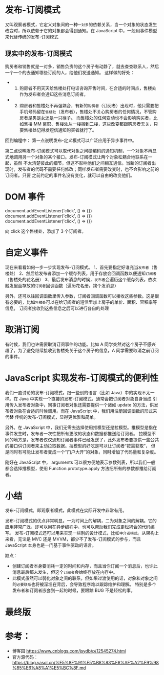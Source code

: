 # 发布-订阅模式

又叫观察者模式，它定义对象间的一种`一对多`的依赖关系，当一个对象的状态发生改变时，所以依赖于它的对象都会得到通知。在 JavaScript 中，一般用事件模型
来代替传统的发布-订阅模式

## 现实中的发布-订阅模式

购房者和销售就是一对多，销售负责的这个房子有动静了，就去查查联系人，然后一个一个的去通知哪些订阅的人，给他们发送通知。
这样做的好处：

- 1. 购房者不用天天给售楼处打电话咨询开售时间，在合适的时间点，售楼处作为发布者会通知这些消息订阅者。

- 2. 购房者和售楼处不再强耦合，有新的`购房者`（订阅者）出现时，他只需要把手机号码留在`售楼处`（发布者），售楼处不关心购房者的任何情况，不管购房者是男是女还是一只猴子。
     而售楼处的任何变动也不会影响购买者，比如售楼 MM 离职、售楼处从一楼搬到二楼，这些改变都跟购房者无关，只要售楼处记得发短信通知购买者就行了。

回到编程中：
第一点说明发布-定义模式可以广泛应用于异步事件中。

第二点说明发布-订阅模式可以取代对象之间硬编码的通知机制，一个对象不再显式地调用另一个对象的某个接口。发布-订阅模式让两个对象松耦合地联系在一起，虽然
不太清楚彼此的细节，但这不影响他们之间相互通信。当新的订阅者出现时，发布者的代码不需要任何修改；同样发布者需要改变时，也不会影响之前的订阅者。只要
之前约定的事件名没有变化，就可以自由的改变他们。

# DOM 事件

document.addEventListener('click', () => {})
document.addEventListener('click', () => {})
document.addEventListener('click', () => {})

向 click 这个售楼处，添加了 3 个订阅者。

# 自定义事件

现在来看看如何一步一步实现发布-订阅模式。
1、首先要指定好谁充当`发布者`（售楼处）
2、然后给发布者添加一个缓存列表，用于存放会回调函数以便通知`订阅者`（售楼处的花名册）
3、最后发布消息的时候，`发布者`会遍历这个缓存列表，依次触发里面存放的`订阅者`回调函数（遍历花名册，挨个发消息）

另外，还可以往回调函数里传入参数，订阅者回调函数可以接收这些参数。这是很有必要的，比如`售楼处`可以在给订阅者的短信里加上房子的单价、面积、容积率等信息，
订阅者接收到这些信息之后可以进行各自的处理

# 取消订阅

有时候，我们也许需要取消订阅事件的功能。比如 A 同学突然对这个房子不感兴趣了，为了避免继续接收到售楼处关于这个房子的信息，A 同学需要取消之前订阅的事件。

# JavaScript 实现发布-订阅模式的便利性

我们一直讨论的发布-订阅模式，跟一些别的语言（比如 Java）中的实现不太一样。在 Java 中实现一个直接的发布-订阅模式，通常会把订阅者对象自身当成
引用传入发布者对象中，同事订阅者对象还需要提供一个诸如 update 的方法，供发布者对象在合适的时候调用。而在 JavaScript 中，我们用注册回调函数的形式来代替
传统的发布-订阅模式，显得更优雅和简单。

另外，在 JavaScript 中，我们无需去选择使用推模型还是拉模型。推模型是指在事件发生时，发布者一次性把所有更改的状态和数据都推送给订阅者。
拉模型不同的地方是，发布者仅仅通知订阅者事件已经发送了，此外发布者要提供一些公共的接口供订阅者来主动拉取数据。拉模型的好吃是可以让订阅者“按需获取”，
但是同时有可能让发布者变成一个“门户大开”的对象，同时增加了代码量和复杂度。

刚好在 JavaScript 中， arguments 可以很方便地表示参数列表，所以我们一般都会选择推模型，使用 Function.prototype.apply 方法把所有的参数都推给订阅者。

# 小结

发布-订阅模式，即观察者模式，此模式在实际开发中非常有用。

发布-订阅模式的优点非常明显，一为时间上的解耦，二为对象之间的解耦。它的应用非常广泛，即可以用在异步编程中，也可以帮助我们完成更松耦合的代码编写。
发布-订阅模式还可以用来实现一些别的设计模式，比如`中介者模式`。从架构上来看，无论是 MVC 还是 MVVM，都少不了发布-订阅模式的参与，而且
JavaScript 本身也是一门基于事件驱动的语言。

缺点：

- 创建订阅者本身要消耗一定的时间和内存，而且当你订阅一个消息后，也许此消息最后都未发生，但这个`订阅者`会始终存放在内存中。
- 此模式虽然可以弱化对象之间的联系，但如果过渡使用的话，对象和对象之间的`必要联系`也将被深埋在背后，会导致程序难以跟踪维护和理解。
  特别是多个发布者和订阅者嵌套到一起的时候，要跟踪 BUG 不是轻松的事。

# 最终版

# 参考：

- 博客园 https://www.cnblogs.com/jsydb/p/12545274.html
- 官方源代码：https://blog.yasol.cn/%E5%8F%91%E5%B8%83%E8%AE%A2%E9%98%85%E6%A8%A1%E5%BC%8F.md
